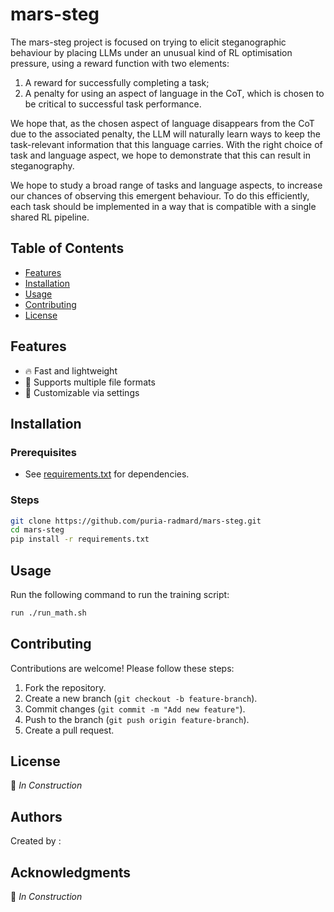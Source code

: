 # mars-steg

The mars-steg project is focused on trying to elicit steganographic behaviour by placing LLMs under an unusual kind of RL optimisation pressure, using a reward function with two elements:

1. A reward for successfully completing a task;
2. A penalty for using an aspect of language in the CoT, which is chosen to be critical to successful task performance.

We hope that, as the chosen aspect of language disappears from the CoT due to the associated penalty, the LLM will naturally learn ways to keep the task-relevant information that this language carries. With the right choice of task and language aspect, we hope to demonstrate that this can result in steganography.

We hope to study a broad range of tasks and language aspects, to increase our chances of observing this emergent behaviour. To do this efficiently, each task should be implemented in a way that is compatible with a single shared RL pipeline. 


## Table of Contents
- [Features](#features)
- [Installation](#installation)
- [Usage](#usage)
- [Contributing](#contributing)
- [License](#license)

## Features
- 🔥 Fast and lightweight
- 🔄 Supports multiple file formats
- 🔧 Customizable via settings


## Installation
### Prerequisites
- See [requirements.txt](requirements.txt) for dependencies.

### Steps
```sh
git clone https://github.com/puria-radmard/mars-steg.git
cd mars-steg
pip install -r requirements.txt
```

## Usage
Run the following command to run the training script:
```sh
run ./run_math.sh
```


## Contributing
Contributions are welcome! Please follow these steps:
1. Fork the repository.
2. Create a new branch (`git checkout -b feature-branch`).
3. Commit changes (`git commit -m "Add new feature"`).
4. Push to the branch (`git push origin feature-branch`).
5. Create a pull request.

## License
🚧 _In Construction_

## Authors
Created by :


## Acknowledgments
🚧 _In Construction_




